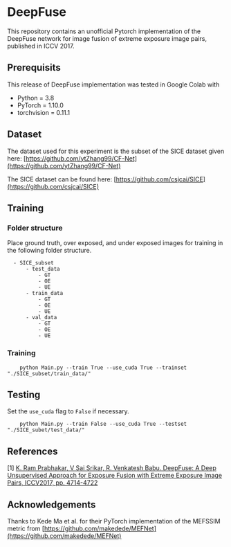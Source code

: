 # DeepFuse 
This repository contains an unofficial Pytorch implementation of the DeepFuse network for image fusion of extreme exposure image pairs, published in ICCV 2017.

## Prerequisits
This release of DeepFuse implementation was tested in Google Colab with
- Python = 3.8
- PyTorch = 1.10.0
- torchvision = 0.11.1

## Dataset
The dataset used for this experiment is the subset of the SICE dataset given here: [https://github.com/ytZhang99/CF-Net](https://github.com/ytZhang99/CF-Net)

The SICE dataset can be found here: [https://github.com/csjcai/SICE](https://github.com/csjcai/SICE)

## Training
### Folder structure

Place ground truth, over exposed, and under exposed images for training in the following folder structure.

```
  - SICE_subset
      - test_data
          - GT
          - OE
          - UE
      - train_data
          - GT
          - OE
          - UE
      - val_data
          - GT
          - OE
          - UE
```

### Training
```
    python Main.py --train True --use_cuda True --trainset "./SICE_subset/train_data/"
```

## Testing
Set the `use_cuda` flag to `False` if necessary.
```
    python Main.py --train False --use_cuda True --testset "./SICE_subet/test_data/"
```
## References
[1] [K. Ram Prabhakar, V Sai Srikar, R. Venkatesh Babu. DeepFuse: A Deep Unsupervised Approach for Exposure Fusion with Extreme Exposure Image Pairs, ICCV2017, pp. 4714-4722](https://openaccess.thecvf.com/content_iccv_2017/html/Prabhakar_DeepFuse_A_Deep_ICCV_2017_paper.html)

## Acknowledgements
Thanks to Kede Ma et al. for their PyTorch implementation of the MEFSSIM metric from [https://github.com/makedede/MEFNet](https://github.com/makedede/MEFNet) 
